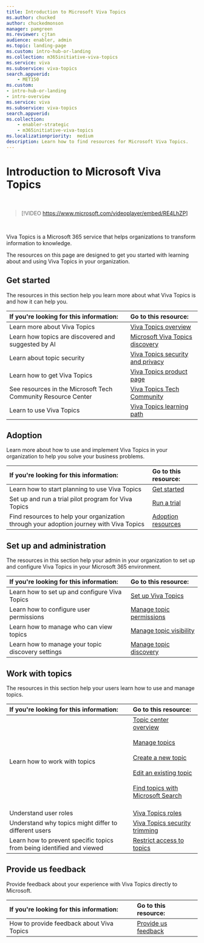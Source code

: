 ```yaml
---
title: Introduction to Microsoft Viva Topics
ms.author: chucked
author: chuckedmonson
manager: pamgreen
ms.reviewer: cjtan
audience: enabler, admin
ms.topic: landing-page
ms.custom: intro-hub-or-landing
ms.collection: m365initiative-viva-topics
ms.service: viva 
ms.subservice: viva-topics 
search.appverid:
    - MET150  
ms.custom: 
- intro-hub-or-landing
- intro-overview
ms.service: viva
ms.subservice: viva-topics
search.appverid: 
ms.collection: 
    - enabler-strategic
    - m365initiative-viva-topics
ms.localizationpriority:  medium
description: Learn how to find resources for Microsoft Viva Topics.
---
```


# Introduction to Microsoft Viva Topics

</br>

> [!VIDEO https://www.microsoft.com/videoplayer/embed/RE4LhZP]  

</br>


Viva Topics is a Microsoft 365 service that helps organizations to transform information to knowledge.

The resources on this page are designed to get you started with learning about and using Viva Topics in your organization.

## Get started

The resources in this section help you learn more about what Viva Topics is and how it can help you.

| If you're looking for this information: | Go to this resource: |
|:-----|:-----|
|Learn more about Viva Topics|[Viva Topics overview](topic-experiences-overview.md)|
|Learn how topics are discovered and suggested by AI|[Microsoft Viva Topics discovery](topic-experiences-discovery.md)|
|Learn about topic security|[Viva Topics security and privacy](topic-experiences-security-privacy.md)|
|Learn how to get Viva Topics|[Viva Topics product page](https://www.microsoft.com/microsoft-viva/topics?activetab=pivot%3aoverviewtab)|
|See resources in the Microsoft Tech Community Resource Center|[Viva Topics Tech Community](https://resources.techcommunity.microsoft.com/viva-topics/)|
|Learn to use Viva Topics|[Viva Topics learning path](/learn/paths/m365-viva-topics/)|

## Adoption

Learn more about how to use and implement Viva Topics in your organization to help you solve your business problems. 

| If you're looking for this information: | Go to this resource: |
|:-----|:-----|
|Learn how to start planning to use Viva Topics |[Get started](topics-adoption-getstarted.md)|  
|Set up and run a trial pilot program for Viva Topics |[Run a trial](trial-topics.md)|
|Find resources to help your organization through your adoption journey with Viva Topics |[Adoption resources](adoption-resources.md)|

## Set up and administration

The resources in this section help your admin in your organization to set up and configure Viva Topics in your Microsoft 365 environment.

| If you're looking for this information: | Go to this resource: |
|:-----|:-----|
|Learn how to set up and configure Viva Topics|[Set up Viva Topics](set-up-topic-experiences.md)|
|Learn how to configure user permissions|[Manage topic permissions](topic-experiences-user-permissions.md)|
|Learn how to manage who can view topics|[Manage topic visibility](topic-experiences-knowledge-rules.md)|
|Learn how to manage your topic discovery settings|[Manage topic discovery](topic-experiences-discovery.md)|

## Work with topics

The resources in this section help your users learn how to use and manage topics.

| If you're looking for this information: | Go to this resource: |
|:-----|:-----|
|Learn how to work with topics|[Topic center overview](topic-center-overview.md)<br><br>[Manage topics](manage-topics.md)<br><br>[Create a new topic](create-a-topic.md)<br><br>[Edit an existing topic](edit-a-topic.md)<br><br>[Find topics with Microsoft Search](search.md)<br><br>|
|Understand user roles|[Viva Topics roles](topic-experiences-roles.md)|
|Understand why topics might differ to different users|[Viva Topics security trimming](topic-experiences-security-trimming.md)|
|Learn how to prevent specific topics from being identified and viewed|[Restrict access to topics](restrict-access-to-topics.md)|

## Provide us feedback

Provide feedback about your experience with Viva Topics directly to Microsoft.

| If you're looking for this information: | Go to this resource: |
|:-----|:-----|
|How to provide feedback about Viva Topics|[Provide us feedback](topic-experiences-overview.md#provide-us-feedback)|



